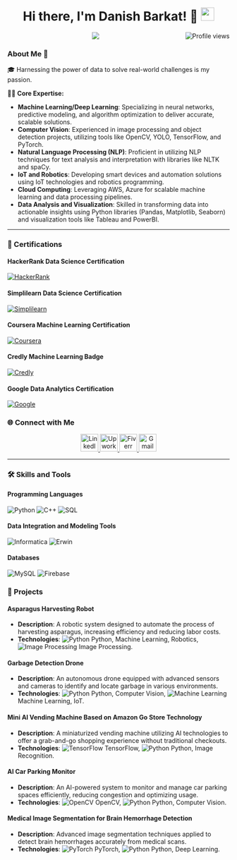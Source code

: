 <h1 align="center">
  Hi there, I'm Danish Barkat! 👋
  <img src="https://media.giphy.com/media/hvRJCLFzcasrR4ia7z/giphy.gif" width="30px">
</h1>

<p align="center">
  <img src="https://github.com/Dan-445" alt="Profile views" align='right'/>
  <a href="https://github.com/Dan-445/Dan-445/">
    <img src="https://readme-typing-svg.herokuapp.com?lines=Data+Scientist+%26+MLOps+Engineer;Experienced+in+AWS+Machine+Learning;Deep+Learning+Specialist;Always+learning+new+things&center=true&width=380&height=45">
  </a>
</p>

### About Me 🚀

🎓 Harnessing the power of data to solve real-world challenges is my passion.



👨‍💻 **Core Expertise:**
- **Machine Learning/Deep Learning**: Specializing in neural networks, predictive modeling, and algorithm optimization to deliver accurate, scalable solutions.
- **Computer Vision**: Experienced in image processing and object detection projects, utilizing tools like OpenCV, YOLO, TensorFlow, and PyTorch.
- **Natural Language Processing (NLP)**: Proficient in utilizing NLP techniques for text analysis and interpretation with libraries like NLTK and spaCy.
- **IoT and Robotics**: Developing smart devices and automation solutions using IoT technologies and robotics programming.
- **Cloud Computing**: Leveraging AWS, Azure for scalable machine learning and data processing pipelines.
- **Data Analysis and Visualization**: Skilled in transforming data into actionable insights using Python libraries (Pandas, Matplotlib, Seaborn) and visualization tools like Tableau and PowerBI.

---


### 🚀 Certifications

#### HackerRank Data Science Certification
[![HackerRank](https://hrcdn.net/fcore/assets/brand/logo-new-white-green-a5cb16e0ae.svg)](https://www.hackerrank.com/certificates/830e4ddea406)

#### Simplilearn Data Science Certification
[![Simplilearn](https://www.simplilearn.com/ice9/assets/skillup-logo-new.svgz)](https://www.simplilearn.com/skillup-certificate-landing?token=eyJjb3Vyc2VfaWQiOiIxNzUyIiwiY2VydGlmaWNhdGVfdXJsIjoiaHR0cHM6XC9cL2NlcnRpZmljYXRlcy5zaW1wbGljZG4ubmV0XC9zaGFyZVwvdGh1bWJfNDEyODMyN18xNjc1MDI2MjMzLnBuZyIsInVzZXJuYW1lIjoiRGFuaXNoIEJhcmthdCAifQ)

#### Coursera Machine Learning Certification
[![Coursera](data:image/svg+xml;base64,PD94bWwgdmVyc2lvbj0iMS4w…jMDA1NkQyIiBmaWxsLXJ1bGU9Im5vbnplcm8iLz48L3N2Zz4=)](https://www.coursera.org/account/accomplishments/professional-cert/CPYBV7AEZU3Z)

#### Credly Machine Learning Badge
[![Credly](https://img.icons8.com/color/48/000000/credly.png)](https://www.credly.com/badges/8b701a99-1c79-4054-92ff-456e2d647236/linked_in_profile)

#### Google Data Analytics Certification
[![Google](https://img.icons8.com/color/48/000000/google-logo.png)](https://grow.google/dataanalytics/)



### 🌐 Connect with Me

<div align="center">
  <a href="https://www.linkedin.com/in/danish-barkat">
    <img src="https://img.icons8.com/color/48/000000/linkedin-circled--v3.gif" width="40" height="40" alt="LinkedIn"/>
  </a>
  <a href="https://www.upwork.com/freelancers/~01a9a00afda63ff8cf">
    <img src="https://icons-for-free.com/iff/png/256/Upwork-1329545834972375892.png" width="40" height="40" alt="Upwork"/>
  </a>
  <a href="https://www.fiverr.com/grayorb">
    <img src="https://img.icons8.com/color/48/000000/fiverr.png" width="40" height="40" alt="Fiverr"/>
  </a>
  <a href="mailto:barkatdanish44@gmail.com">
    <img src="https://img.icons8.com/fluency/48/000000/gmail-new.png" width="40" height="40" alt="Gmail"/>
  </a>
</div>

---

### 🛠️ Skills and Tools

#### Programming Languages
<p>
  <img alt="Python" src="https://img.shields.io/badge/Python-%233776AB.svg?style=for-the-badge&logo=python&logoColor=white">
  <img alt="C++" src="https://img.shields.io/badge/C++-%2300599C.svg?style=for-the-badge&logo=cplusplus&logoColor=white">
  <img alt="SQL" src="https://img.shields.io/badge/SQL-%2300f.svg?style=for-the-badge&logo=mysql&logoColor=white">
</p>

#### Data Integration and Modeling Tools
<p>
  <img alt="Informatica" src="https://img.shields.io/badge/Informatica-%23FFCA28.svg?style=for-the-badge&logo=informatica&logoColor=black">
  <img alt="Erwin" src="https://img.shields.io/badge/Erwin-%23FFCA28.svg?style=for-the-badge&logo=erwin&logoColor=black">
</p>

#### Databases
<p>
  <img alt="MySQL" src="https://img.shields.io/badge/MySQL-%234479A1.svg?style=for-the-badge&logo=mysql&logoColor=white">
  <img alt="Firebase" src="https://img.shields.io/badge/Firebase-%23FFCA28.svg?style=for-the-badge&logo=firebase&logoColor=black">
</p>



### 🚀 Projects

#### Asparagus Harvesting Robot
- **Description**: A robotic system designed to automate the process of harvesting asparagus, increasing efficiency and reducing labor costs.
- **Technologies**: ![Python](https://img.icons8.com/color/30/000000/python.png) Python, Machine Learning, Robotics, ![Image Processing](https://img.icons8.com/color/30/000000/image-processing.png) Image Processing.

#### Garbage Detection Drone
- **Description**: An autonomous drone equipped with advanced sensors and cameras to identify and locate garbage in various environments.
- **Technologies**: ![Python](https://img.icons8.com/color/30/000000/python.png) Python, Computer Vision, ![Machine Learning](https://img.icons8.com/color/30/000000/machine-learning.png) Machine Learning, IoT.

#### Mini AI Vending Machine Based on Amazon Go Store Technology
- **Description**: A miniaturized vending machine utilizing AI technologies to offer a grab-and-go shopping experience without traditional checkouts.
- **Technologies**: ![TensorFlow](https://img.icons8.com/color/30/000000/tensorflow.png) TensorFlow, ![Python](https://img.icons8.com/color/30/000000/python.png) Python, Image Recognition.

#### AI Car Parking Monitor
- **Description**: An AI-powered system to monitor and manage car parking spaces efficiently, reducing congestion and optimizing usage.
- **Technologies**: ![OpenCV](https://img.icons8.com/color/30/000000/opencv.png) OpenCV, ![Python](https://img.icons8.com/color/30/000000/python.png) Python, Computer Vision.

#### Medical Image Segmentation for Brain Hemorrhage Detection
- **Description**: Advanced image segmentation techniques applied to detect brain hemorrhages accurately from medical scans.
- **Technologies**: ![PyTorch](https://img.icons8.com/color/30/000000/pytorch.png) PyTorch, ![Python](https://img.icons8.com/color/30/000000/python.png) Python, Deep Learning.
